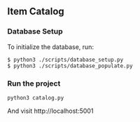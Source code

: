 ## Item Catalog

### Database Setup

To initialize the database, run:

```
$ python3 ./scripts/database_setup.py 
$ python3 ./scripts/database_populate.py 
```

### Run the project

```
python3 catalog.py
```

And visit http://localhost:5001
